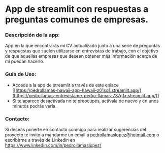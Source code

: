 # App de streamlit con respuestas a preguntas comunes de empresas.

### Descripción de la app:
App en la que encontrarás mi CV actualizado junto a una serie de preguntas y respuestas que suelen utilizarse en entrevistas de trabajo, con el objetivo de que aquellas empresas que deseen obtener más información acerca de mi puedan hacerlo.

### Guía de Uso:
* Accede a la app de streamlit a través de este enlace [[https://pedrollamas-hawaii-app-hawaii-z01sd1.streamlit.app/](https://pedrollamas-entrevistame-pedro-llamas-737gfx.streamlit.app/)]
* Si te aparece desactivada no te preocupes, actívala de nuevo y en unos minutos podrás verla.

### Contacto:
Si deseas ponerte en contacto conmigo para realizar sugerencias del proyecto te invito a mandarme un email a pedrollamaslopez@hotmail.com o escribirme a través de Linkedin en https://www.linkedin.com/in/pedrollamaslopez/
